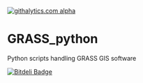 [![githalytics.com alpha](https://cruel-carlota.pagodabox.com/0034472f7a26b99f0790087bc76a34ab "githalytics.com")](http://githalytics.com/Leonhalt3141/GRASS_python)

<script>
  (function(i,s,o,g,r,a,m){i['GoogleAnalyticsObject']=r;i[r]=i[r]||function(){
  (i[r].q=i[r].q||[]).push(arguments)},i[r].l=1*new Date();a=s.createElement(o),
  m=s.getElementsByTagName(o)[0];a.async=1;a.src=g;m.parentNode.insertBefore(a,m)
  })(window,document,'script','//www.google-analytics.com/analytics.js','ga');

  ga('create', 'UA-47249168-1', 'github.com');
  ga('send', 'pageview');

</script>

GRASS_python
============

Python scripts handling GRASS GIS software


[![Bitdeli Badge](https://d2weczhvl823v0.cloudfront.net/Leonhalt3141/grass_python/trend.png)](https://bitdeli.com/free "Bitdeli Badge")

